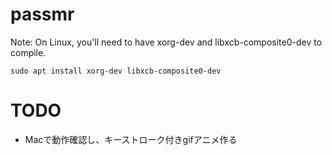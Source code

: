 # passmr
Note: On Linux, you'll need to have xorg-dev and libxcb-composite0-dev to compile. 
```
sudo apt install xorg-dev libxcb-composite0-dev
```

# TODO
- Macで動作確認し、キーストローク付きgifアニメ作る
